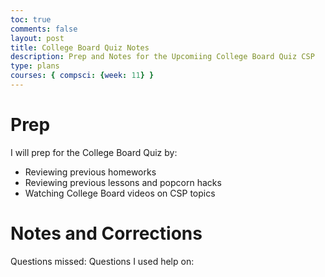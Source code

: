```yaml
---
toc: true
comments: false
layout: post
title: College Board Quiz Notes
description: Prep and Notes for the Upcomiing College Board Quiz CSP
type: plans
courses: { compsci: {week: 11} }
---
```


# Prep
I will prep for the College Board Quiz by:
- Reviewing previous homeworks
- Reviewing previous lessons and popcorn hacks
- Watching College Board videos on CSP topics

# Notes and Corrections
Questions missed:
Questions I used help on:
